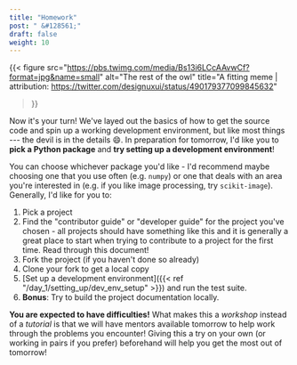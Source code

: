 ```yaml
---
title: "Homework"
post: " &#128561;"
draft: false
weight: 10
---
```


{{< figure src="https://pbs.twimg.com/media/Bs13i6LCcAAvwCf?format=jpg&name=small"
    alt="The rest of the owl"
    title="A fitting meme | attribution: https://twitter.com/designuxui/status/490179377099845632"
>}}

Now it's your turn!
We've layed out the basics of how to get the source code and spin up a
working development environment, but like most things --- the devil is in the
details :smile:.
In preparation for tomorrow, I'd like you to **pick a Python package** and
**try setting up a development environment**!

You can choose whichever package you'd like - I'd recommend maybe choosing
one that you use often (e.g. `numpy`) or one that deals with an area you're
interested in (e.g. if you like image processing, try `scikit-image`).
Generally, I'd like for you to:

 1. Pick a project
 2. Find the "contributor guide" or "developer guide" for the
    project you've chosen - all projects should have something like this and
    it is generally a great place to start when trying to contribute to a
    project for the first time. Read through this document!
 3. Fork the project (if you haven't done so already)
 4. Clone your fork to get a local copy
 5. [Set up a development environment]({{< ref "/day_1/setting_up/dev_env_setup" >}})
    and run the test suite.
 6. **Bonus**: Try to build the project documentation locally.

**You are expected to have difficulties!**
What makes this a *workshop* instead of a *tutorial* is that we will have
mentors available tomorrow to help work through the problems you encounter!
Giving this a try on your own (or working in pairs if you prefer) beforehand will help
you get the most out of tomorrow!
